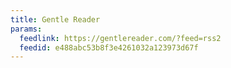 ```yaml
---
title: Gentle Reader
params:
  feedlink: https://gentlereader.com/?feed=rss2
  feedid: e488abc53b8f3e4261032a123973d67f
---
```

